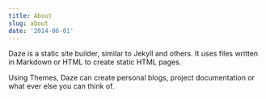 ```yaml
---
title: About
slug: about
date: '2014-06-01'
---
```


Daze is a static site builder, similar to Jekyll and others. It uses files written in Markdown or HTML to create static HTML pages.

Using Themes, Daze can create personal blogs, project documentation or what ever else you can think of.